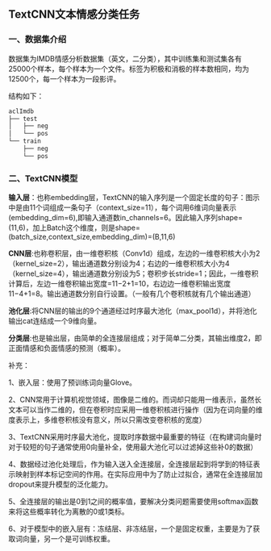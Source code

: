 ## TextCNN文本情感分类任务

### 一、数据集介绍

数据集为IMDB情感分析数据集（英文，二分类），其中训练集和测试集各有25000个样本，每个样本为一个文件。标签为积极和消极的样本数相同，均为12500个，每一个样本为一段影评。

结构如下：

```python
aclImdb
├── test
│   ├── neg
│   └── pos
└── train
    ├── neg
    └── pos
```



### 二、TextCNN模型

**输入层**：也称embedding层，TextCNN的输入序列是一个固定长度的句子：图示中是由11个词组成一条句子（context_size=11），每个词用6维词向量表示(embedding_dim=6),即输入通道数in_channels=6。因此输入序列shape=(11,6)，加上Batch这个维度，则是shape=(batch_size,context_size,embedding_dim)=(B,11,6)

**CNN层**:也称卷积层，由一维卷积核（Conv1d）组成，左边的一维卷积核大小为2（kernel_size=2），输出通道数分别设为4；右边的一维卷积核大小为4（kernel_size=4），输出通道数分别设为5；卷积步长stride=1；因此，一维卷积计算后，左边一维卷积输出宽度=11−2+1=10，右边边一维卷积输出宽度11−4+1=8。输出通道数分别自行设置。（一般有几个卷积核就有几个输出通道）

**池化层**:将CNN层的输出的9个通道经过时序最大池化（max_pool1d），并将池化输出cat连结成一个9维向量。

**分类层**:也是输出层，由简单的全连接层组成；对于简单二分类，其输出维度2，即正面情感和负面情感的预测（概率）。



补充：

1、嵌入层：使用了预训练词向量Glove。

2、CNN常用于计算机视觉领域，图像是二维的。而词却只能用一维表示，虽然长文本可以当作二维的，但在卷积时应采用一维卷积核进行操作（因为在词向量的维度表示上，多维卷积核没有意义，所以只需改变卷积核的宽度）

3、TextCNN采用时序最大池化，提取时序数据中最重要的特征（在构建词向量时对于较短的句子通常使用0向量补全，使用最大池化可以过滤掉这些补0的数据）

4、数据经过池化处理后，作为输入送入全连接层，全连接层起到将学到的特征表示映射到样本标记空间的作用。在实际应用中为了防止过拟合，通常在全连接层加dropout来提升模型的泛化能力。

5、全连接层的输出是0到1之间的概率值，要解决分类问题需要使用softmax函数来将这些概率转化为离散的0或1类标。

6、对于模型中的嵌入层有：冻结层、非冻结层，一个是固定权重，主要是为了获取词向量，另一个是可训练权重。


